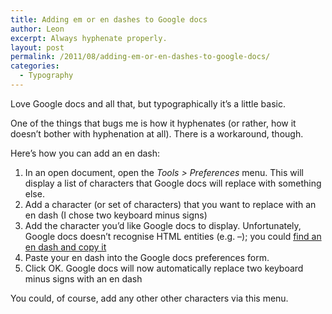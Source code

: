 ```yaml
---
title: Adding em or en dashes to Google docs
author: Leon
excerpt: Always hyphenate properly.
layout: post
permalink: /2011/08/adding-em-or-en-dashes-to-google-docs/
categories:
  - Typography
---
```

Love Google docs and all that, but typographically it&#8217;s a little basic.

One of the things that bugs me is how it hyphenates (or rather, how it doesn&#8217;t bother with hyphenation at all). There is a workaround, though.

Here&#8217;s how you can add an en dash:

1.  In an open document, open the *Tools > Preferences* menu. This will display a list of characters that Google docs will replace with something else.
2.  Add a character (or set of characters) that you want to replace with an en dash (I chose two keyboard minus signs)
3.  Add the character you&#8217;d like Google docs to display. Unfortunately, Google docs doesn&#8217;t recognise HTML entities (e.g. &#8211;); you could [find an en dash and copy it][1]
4.  Paste your en dash into the Google docs preferences form.
5.  Click OK. Google docs will now automatically replace two keyboard minus signs with an en dash

You could, of course, add any other other characters via this menu.

 [1]: http://www.copypastecharacter.com/